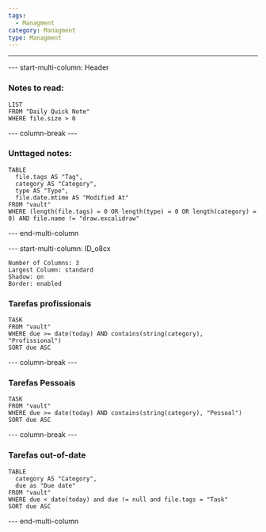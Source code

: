 ```yaml
---
tags:
  - Managment
category: Managment
type: Managment
---
```


---
--- start-multi-column: Header

### Notes to read:
``` dataview
LIST
FROM "Daily Quick Note"
WHERE file.size > 0
```

--- column-break ---


### Unttaged notes:
``` dataview
TABLE 
  file.tags AS "Tag",  
  category AS "Category", 
  type AS "Type", 
  file.date.mtime AS "Modified At"
FROM "vault"
WHERE (length(file.tags) = 0 OR length(type) = 0 OR length(category) = 0) AND file.name != "draw.excalidraw"
```


--- end-multi-column






--- start-multi-column: ID_o8cx
```column-settings
Number of Columns: 3
Largest Column: standard
Shadow: on
Border: enabled
```

### Tarefas profissionais

``` dataview
TASK 
FROM "vault"
WHERE due >= date(today) AND contains(string(category), "Profissional")
SORT due ASC
```


--- column-break ---

### Tarefas Pessoais

``` dataview
TASK 
FROM "vault"
WHERE due >= date(today) AND contains(string(category), "Pessoal")
SORT due ASC
```


--- column-break ---

### Tarefas out-of-date

``` dataview
TABLE 
  category AS "Category", 
  due as "Due date"
FROM "vault"
WHERE due < date(today) and due != null and file.tags = "Task"
SORT due ASC
```

--- end-multi-column

